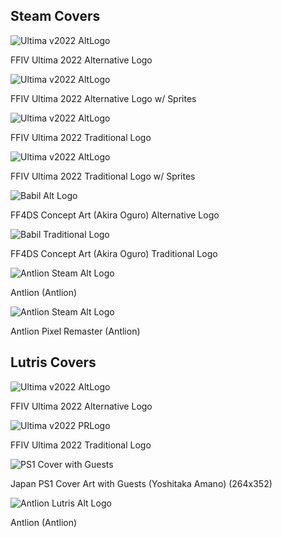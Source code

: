 ## Steam Covers


![Ultima v2022 AltLogo](https://github.com/mrbrawndo/FFIVUltimaArt/blob/main/Covers/FF4U2022_Steam_AltLogo.png?raw=true)

FFIV Ultima 2022 Alternative Logo


![Ultima v2022 AltLogo](https://github.com/mrbrawndo/FFIVUltimaArt/blob/main/Covers/FF4U2022_Steam_PRAltLogo.png?raw=true)

FFIV Ultima 2022 Alternative Logo w/ Sprites


![Ultima v2022 AltLogo](https://github.com/mrbrawndo/FFIVUltimaArt/blob/main/Covers/FF4U2022_Steam_PRLogo.png?raw=true)

FFIV Ultima 2022 Traditional Logo

![Ultima v2022 AltLogo](https://github.com/mrbrawndo/FFIVUltimaArt/blob/main/Covers/FF4U2022_Steam_PRLogo_Sprites.png?raw=true)

FFIV Ultima 2022 Traditional Logo w/ Sprites

![Babil Alt Logo](https://github.com/mrbrawndo/FFIVUltimaArt/blob/main/Covers/Babil_AltLogo.png?raw=true)

FF4DS Concept Art (Akira Oguro) Alternative Logo

![Babil Traditional Logo](https://github.com/mrbrawndo/FFIVUltimaArt/blob/main/Covers/Babil_PRLogo.png?raw=true)

FF4DS Concept Art (Akira Oguro) Traditional Logo

![Antlion Steam Alt Logo](https://github.com/mrbrawndo/FFIVUltimaArt/blob/main/Covers/Antlion_Steam_AltLogo.png?raw=true)

Antlion (Antlion)

![Antlion Steam Alt Logo](https://github.com/mrbrawndo/FFIVUltimaArt/blob/main/Covers/Antlion_Steam_AltLogo.png?raw=true)

Antlion Pixel Remaster (Antlion)


## Lutris Covers

![Ultima v2022 AltLogo](https://github.com/mrbrawndo/FFIVUltimaArt/blob/main/Covers/FF4U2022_Lutris_AltLogo.png?raw=true)

FFIV Ultima 2022 Alternative Logo

![Ultima v2022 PRLogo](https://github.com/mrbrawndo/FFIVUltimaArt/blob/main/Covers/FF4U2022_Lutris_PRLogo.png?raw=true)

FFIV Ultima 2022 Traditional Logo

![PS1 Cover with Guests](https://github.com/mrbrawndo/FFIVUltimaArt/blob/main/Covers/Amano_Lutris.jpg?raw=true)

Japan PS1 Cover Art with Guests (Yoshitaka Amano) (264x352)

![Antlion Lutris Alt Logo](https://github.com/mrbrawndo/FFIVUltimaArt/blob/main/Covers/Antlion_Lutris_AltLogo.png?raw=true)

Antlion (Antlion)
